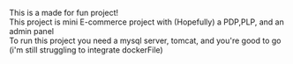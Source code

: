This is a made for fun project! <br/>
This project is mini E-commerce project with (Hopefully) a PDP,PLP, and an admin panel <br/>
To run this project you need a mysql server, tomcat, and you're good to go (i'm still struggling to integrate dockerFile)